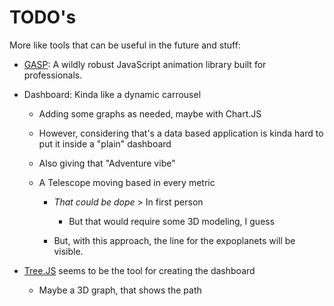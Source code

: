 # TODO's

More like tools that can be useful in the future and stuff:

- [GASP](https://gsap.com/): A wildly robust JavaScript animation library built for professionals.

- Dashboard: Kinda like a dynamic carrousel

  - Adding some graphs as needed, maybe with Chart.JS
  - However, considering that's a data based application is kinda hard
    to put it inside a "plain" dashboard
  - Also giving that "Adventure vibe"
  - A Telescope moving based in every metric

    - _That could be dope_ > In first person

      - But that would require some 3D modeling, I guess

    - But, with this approach, the line for the expoplanets
      will be visible.

- [Tree.JS](https://threejs.org/) seems to be the tool for creating the
  dashboard

  - Maybe a 3D graph, that shows the path
